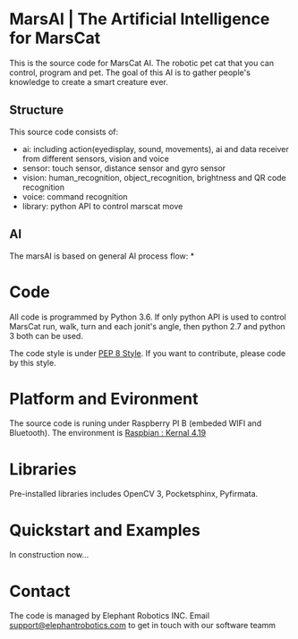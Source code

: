 <!--
Copyright (c) 2019 Elephant Robotics, Inc. All rights reserved.

Using this MarsAI source code is subject to the terms and conditions of Apache 2.0 License. Check LICENSE for more information
-->

# MarsAI | The Artificial Intelligence for MarsCat

This is the source code for MarsCat AI. The robotic pet cat that you can control, program and pet. The goal of this AI is to gather people's knowledge to create a smart creature ever. 

## Structure 

This source code consists of:
 * ai: including action(eyedisplay, sound, movements), ai and data receiver from different sensors, vision and voice
 * sensor: touch sensor, distance sensor and gyro sensor
 * vision: human_recognition, object_recognition, brightness and QR code recognition
 * voice: command recognition
 * library: python API to control marscat move

## AI

The marsAI is based on general AI process flow:
 *

  
# Code

All code is programmed by Python 3.6. If only python API is used to control MarsCat run, walk, turn and each jonit's angle, then python 2.7 and python 3 both can be used. 

The code style is under [PEP 8 Style](https://www.python.org/dev/peps/pep-0008/). If you want to contribute, please code by this style.


# Platform and Evironment 

The source code is runing under Raspberry PI B (embeded WIFI and Bluetooth). The environment is [Raspbian : Kernal 4.19](https://www.raspberrypi.org/downloads/raspbian/) 

# Libraries

Pre-installed libraries includes OpenCV 3, Pocketsphinx, Pyfirmata.

# Quickstart and Examples

In construction now...

# Contact

The code is managed by Elephant Robotics INC. Email support@elephantrobotics.com to get in touch with our software teamm 